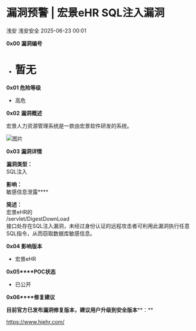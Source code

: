 #  漏洞预警 | 宏景eHR SQL注入漏洞  
浅安  浅安安全   2025-06-23 00:01  
  
**0x00 漏洞编号**  
- # 暂无  
  
**0x01 危险等级**  
- 高危  
  
**0x02 漏洞概述**  
  
宏景人力资源管理系统是一款由宏景软件研发的系统。  
  
![图片](https://mmbiz.qpic.cn/mmbiz_jpg/7stTqD182SXhZfJGiaXfdjmnmnU9CcG6XajFjVjAA4Jno8LwWB1ia5Py19wpjxzZ7EOR0eoXNIfiaiceHt9Siby29Sg/640?wx_fmt=other&wxfrom=5&wx_lazy=1&wx_co=1&tp=webp "")  
  
**0x03 漏洞详情**  
  
**漏洞类型：**  
SQL注入  
  
**影响：**  
敏感信息泄露****  
  
**简述：**  
宏景eHR的  
/servlet/DigestDownLoad  
接口处存在SQL注入漏洞，未经过身份认证的远程攻击者可利用此漏洞执行任意SQL指令，从而窃取数据库敏感信息。  
  
**0x04 影响版本**  
- 宏景eHR  
  
**0x05****POC状态**  
- 已公开  
  
**0x06****修复建议**  
  
**目前官方已发布漏洞修复版本，建议用户升级到安全版本****：**  
  
https://www.hjehr.com/  
  
  
  

